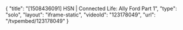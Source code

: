 {
    "title": "[1508436091] HSN | Connected Life: Ally Ford Part 1",
    "type": "solo",
    "layout": "iframe-static",
    "videoId": "123178049",
    "url": "\/tvpembed\/123178049"
}